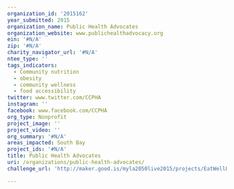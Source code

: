 ```yaml
---
organization_id: '2015162'
year_submitted: 2015
organization_name: Public Health Advocates
organization_website: www.publichealthadvocacy.org
ein: '#N/A'
zip: '#N/A'
charity_navigator_url: '#N/A'
ntee_type: ''
tags_indicators:
  - Community nutrition
  - obesity
  - community wellness
  - food accessibility
twitter: www.twitter.com/CCPHA
instagram: ''
facebook: www.facebook.com/CCPHA
org_type: Nonprofit
project_image: ''
project_video: ''
org_summary: '#N/A'
areas_impacted: South Bay
project_ids: '#N/A'
title: Public Health Advocates
uri: /organizations/public-health-advocates/
challenge_url: 'http://maker.good.is/myla2050live2015/projects/EatWellLiveBetter.html'

---
```

